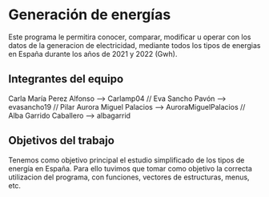 # Generación de energías

Este programa le permitira conocer, comparar, modificar u operar con los datos de la generacion de electricidad, mediante todos los tipos de energias en España durante los años de 2021 y 2022 (Gwh).

## Integrantes del equipo

Carla María Perez Alfonso --> Carlamp04 // 
Eva Sancho Pavón --> evasancho19 // 
Pilar Aurora Miguel Palacios --> AuroraMiguelPalacios // 
Alba Garrido Caballero --> albagarrid 

## Objetivos del trabajo

Tenemos como objetivo principal el estudio simplificado de los tipos de energía en España. Para ello tuvimos que tomar como objetivo la correcta utilizacion del programa, con funciones, vectores de estructuras, menus, etc.
